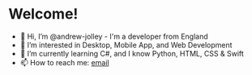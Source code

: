 # Welcome!

- 👋 Hi, I’m @andrew-jolley - I'm a developer from England
- 👀 I’m interested in Desktop, Mobile App, and Web Development
- 🌱 I’m currently learning C#, and I know Python, HTML, CSS & Swift
- 📫 How to reach me: [email](0h67z76v@andrewjolley.anonaddy.com)

<!---
andrew-jolley/andrew-jolley is a ✨ special ✨ repository because its `README.md` (this file) appears on your GitHub profile.
You can click the Preview link to take a look at your changes.
--->
